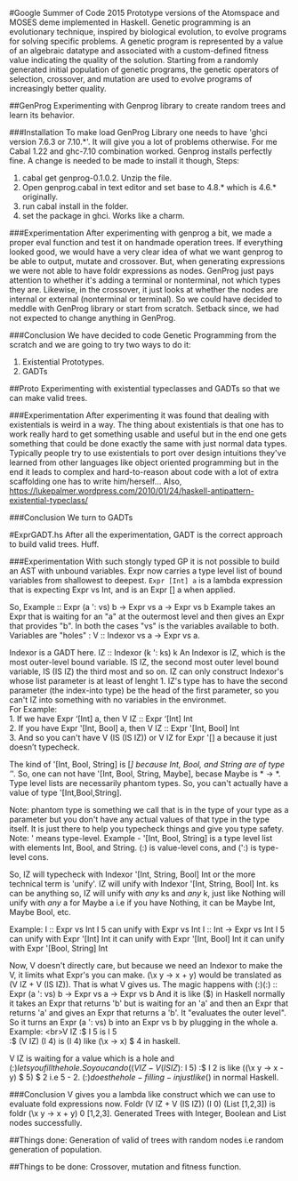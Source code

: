 #Google Summer of Code 2015
Prototype versions of the Atomspace and MOSES deme implemented in Haskell.
Genetic programming is an evolutionary technique, inspired by biological evolution, to evolve programs for solving specific problems. A genetic program is represented by a value of an algebraic datatype and associated with a custom-defined fitness value indicating the quality of the solution. Starting from a randomly generated initial population of genetic programs, the genetic operators of selection, crossover, and mutation are used to evolve programs of increasingly better quality.

##GenProg
Experimenting with Genprog library to create random trees and learn its behavior.

###Installation
To make load GenProg Library one needs to have 'ghci version 7.6.3 or 7.10.*'. It will give you a lot of problems otherwise. For me Cabal 1.22 and ghc-7.10 combination worked. Genprog installs perfectly fine. A change is needed to be made to install it though, Steps:
1. cabal get genprog-0.1.0.2. Unzip the file.
2. Open genprog.cabal in text editor and set base to 4.8.* which is 4.6.* originally.
3. run cabal install in the folder.
4. set the package in ghci. Works like a charm.

###Experimentation
After experimenting with genprog a bit, we made a proper eval function and test it on handmade operation trees. If everything looked good, we would have a very clear idea of what we want genprog to be able to output, mutate and crossover. But, when generating expressions we were not able to have foldr expressions as nodes. GenProg just pays attention to whether it's adding a terminal or nonterminal, not which types they are. Likewise, in the crossover, it just looks at whether the nodes are internal or external (nonterminal or terminal). So we could have decided to meddle with GenProg library or start from scratch.
Setback since, we had not expected to change anything in GenProg.

###Conclusion
We have decided to code Genetic Programming from the scratch and we are going to try two ways to do it:
1. Existential Prototypes.
2. GADTs

##Proto
Experimenting with existential typeclasses and GADTs so that we can make valid trees.

###Experimentation
After experimenting it was found that dealing with existentials is weird in a way. The thing about existentials is that one has to work really hard to get something usable and useful but in the end one gets something that could be done exactly the same with just normal data types. Typically people try to use existentials to port over design intuitions they've learned from other languages like object oriented programming but in the end it leads to complex and hard-to-reason about code with a lot of extra scaffolding one has to write him/herself...
Also, https://lukepalmer.wordpress.com/2010/01/24/haskell-antipattern-existential-typeclass/ 

###Conclusion
We turn to GADTs

#ExprGADT.hs
After all the experimentation, GADT is the correct approach to build valid trees. Huff.

###Experimentation
With such stongly typed GP it is not possible to build an AST with unbound variables. Expr now carries a type level list of bound variables from shallowest to deepest.
`Expr [Int] a` is a lambda expression that is expecting Expr vs Int, and is an Expr [] a when applied.

So, Example :: Expr (a ': vs) b -> Expr vs a -> Expr vs b
Example takes an Expr that is waiting for an "a" at the outermost level and then gives an Expr that provides "b". In both the cases "vs" is the variables available to both. Variables are "holes" : V :: Indexor vs a -> Expr vs a.

Indexor is a GADT here.
IZ :: Indexor (k ': ks) k
An Indexor is IZ, which is the most outer-level bound variable. IS IZ, the second most outer level bound variable, IS (IS IZ) the third most and so on. IZ can only construct Indexor's whose list parameter is at least of lenght 1.  IZ's type has to have the second parameter (the index-into type) be the head of the first parameter, so you can't IZ into something with no variables in the environmet.
<br>For Example:
<br>1. If we have Expr ‘[Int] a, then V IZ :: Expr ‘[Int] Int
<br>2. If you have Expr '[Int, Bool] a, then V IZ :: Expr '[Int, Bool] Int
<br>3. And so you can't have V (IS (IS IZ)) or V IZ for Expr '[] a because it just doesn’t typecheck.

The kind of '[Int, Bool, String] is [*]
because Int, Bool, and String are of type '*'. So, one can not have '[Int, Bool, String, Maybe], becase Maybe is * -> *. Type level lists are necessarily phantom types. So, you can't actually have a value of type '[Int,Bool,String].

Note: phantom type is something we call that is in the type of your type as a parameter
but you don't have any actual values of that type in the type itself. It is just there to help you typecheck things and give you type safety.
Note: ' means type-level. Example - '[Int, Bool, String] is a type level list with elements Int, Bool, and String. (:) is value-level cons, and (':) is type-level cons.

So, IZ will typecheck with Indexor '[Int, String, Bool] Int or the more technical term is 'unify'. IZ will unify with Indexor '[Int, String, Bool] Int. ks can be anything so, IZ will unify with *any* ks and *any* k, just like Nothing will unify with *any* a for Maybe a i.e if you have Nothing, it can be Maybe Int, Maybe Bool, etc.

Example:
I :: Expr vs Int
I 5 can unify with Expr vs Int
I :: Int -> Expr vs Int
I 5 can unify with Expr '[Int] Int
it can unify with Expr '[Int, Bool] Int
it can unify with Expr '[Bool, String] Int

Now,
V doesn't directly care, but because we need an Indexor to make the V, it limits what Expr's you can make. (\x y -> x + y) would be translated as (V IZ + V (IS IZ)). That is what V gives us.
The magic happens with (:$)
(:$) :: Expr (a ': vs) b -> Expr vs a -> Expr vs b
And it is like ($) in Haskell normally
it takes an Expr that returns 'b' but is waiting for an 'a' and then an Expr that returns 'a' and gives an Expr that returns a 'b'. It "evaluates the outer level". So it turns an Expr (a ': vs) b into an Expr vs b by plugging in the whole a.
Example:
<br>V IZ :$ I 5  is I 5
<br>:$ (V IZ) (I 4) is (I 4) like (\x -> x) $ 4 in haskell.

V IZ is waiting for a value which is a hole and (:$) lets you fill the hole. So you can do
((V IZ - V (IS IZ) :$ I 5) :$ I 2 is like ((\x y -> x - y) $ 5) $ 2 i.e 5 - 2. (:$) does the hole-filling-in just like ($) in normal Haskell.

###Conclusion
V gives you a lambda like construct which we can use to evaluate fold expressions now. Foldr (V IZ + V (IS IZ)) (I 0) (List [1,2,3]) is foldr (\x y -> x + y) 0 [1,2,3]. Generated Trees with Integer, Boolean and List nodes successfully.

##Things done:
Generation of valid of trees with random nodes i.e random generation of population.

##Things to be done:
Crossover, mutation and fitness function.